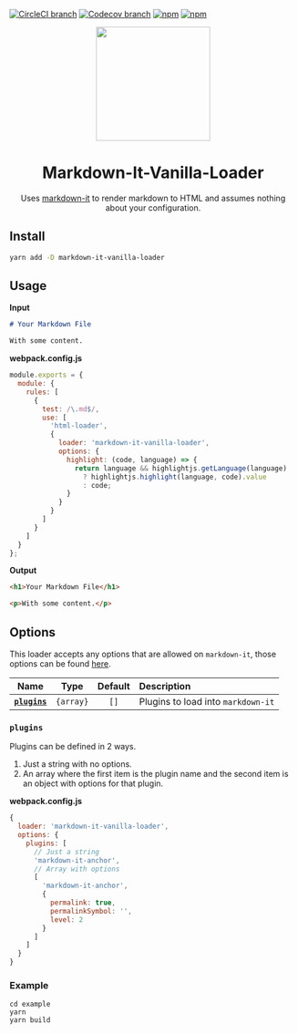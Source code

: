 [![CircleCI branch](https://img.shields.io/circleci/project/github/hipstersmoothie/markdown-it-vanilla-loader/master.svg?style=for-the-badge)](https://circleci.com/gh/hipstersmoothie/markdown-it-vanilla-loader) 
[![Codecov branch](https://img.shields.io/codecov/c/github/hipstersmoothie/markdown-it-vanilla-loader/master.svg?style=for-the-badge)](https://codecov.io/gh/hipstersmoothie/markdown-it-vanilla-loader/) 
[![npm](https://img.shields.io/npm/v/markdown-it-vanilla-loader.svg?style=for-the-badge)](https://www.npmjs.com/package/markdown-it-vanilla-loader) [![npm](https://img.shields.io/npm/dt/markdown-it-vanilla-loader.svg?style=for-the-badge)](https://www.npmjs.com/package/markdown-it-vanilla-loader)

<div align="center">
  <a href="https://github.com/webpack/webpack">
    <img width="200" height="200"
      src="https://cdn.rawgit.com/webpack/media/e7485eb2/logo/icon.svg">
  </a>
  <h1>Markdown-It-Vanilla-Loader</h1>
  <p>Uses <a href="https://github.com/markdown-it/markdown-it">markdown-it</a> to render markdown to HTML and assumes nothing about your configuration.</p>
</div>

## Install

```bash
yarn add -D markdown-it-vanilla-loader
```

## Usage

**Input**

```markdown
# Your Markdown File

With some content.
```

**webpack.config.js**

```javascript
module.exports = {
  module: {
    rules: [
      {
        test: /\.md$/,
        use: [
          'html-loader',
          {
            loader: 'markdown-it-vanilla-loader',
            options: {
              highlight: (code, language) => {
                return language && highlightjs.getLanguage(language)
                  ? highlightjs.highlight(language, code).value
                  : code;
              }
            }
          }
        ]
      }
    ]
  }
};
```

**Output**

```html
<h1>Your Markdown File</h1>

<p>With some content.</p>
```

## Options

This loader accepts any options that are allowed on `markdown-it`, those options can be found [here](https://github.com/markdown-it/markdown-it#init-with-presets-and-options).

|            Name            |   Type    | Default | Description                        |
| :------------------------: | :-------: | :-----: | :--------------------------------- |
| **[`plugins`](#fallback)** | `{array}` |  `[]`   | Plugins to load into `markdown-it` |

### `plugins`

Plugins can be defined in 2 ways.

1.  Just a string with no options.
2.  An array where the first item is the plugin name and the second item is an object with options for that plugin.

**webpack.config.js**

```javascript
{
  loader: 'markdown-it-vanilla-loader',
  options: {
    plugins: [
      // Just a string
      'markdown-it-anchor',
      // Array with options
      [
        'markdown-it-anchor',
        {
          permalink: true,
          permalinkSymbol: '',
          level: 2
        }
      ]
    ]
  }
}
```

### Example

```
cd example
yarn
yarn build
```

